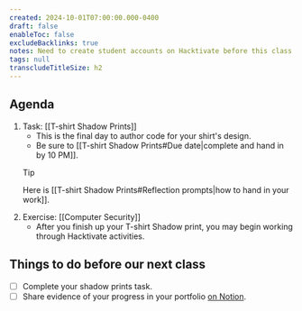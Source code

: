 ```yaml
---
created: 2024-10-01T07:00:00.000-0400
draft: false
enableToc: false
excludeBacklinks: true
notes: Need to create student accounts on Hacktivate before this class.
tags: null
transcludeTitleSize: h2
---
```


## Agenda
1. Task: [[T-shirt Shadow Prints]]
	- This is the final day to author code for your shirt's design.
	- Be sure to [[T-shirt Shadow Prints#Due date|complete and hand in by 10 PM]].
	> [!TIP]
	> 
	> Here is [[T-shirt Shadow Prints#Reflection prompts|how to hand in your work]].
1. Exercise: [[Computer Security]]
	- After you finish up your T-shirt Shadow print, you may begin working through Hacktivate activities.
## Things to do before our next class
- [ ] Complete your shadow prints task.
- [ ] Share evidence of your progress in your portfolio [on Notion](https://notion.so).